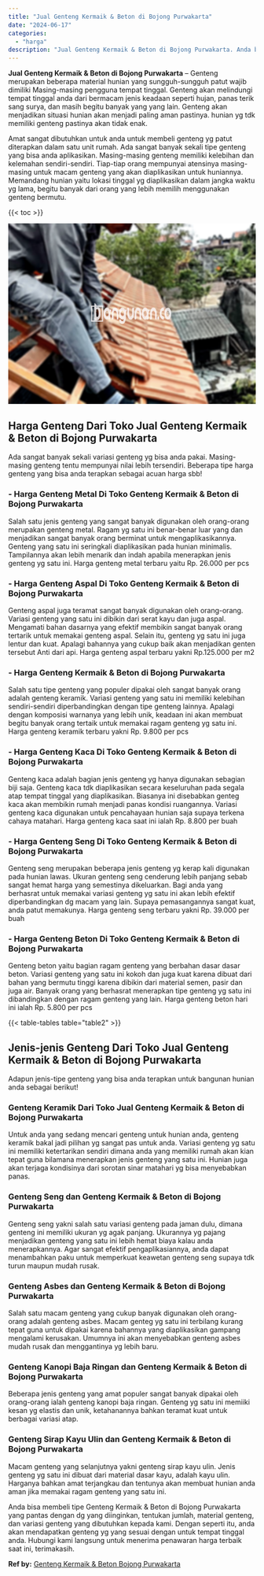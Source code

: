 ```yaml
---
title: "Jual Genteng Kermaik & Beton di Bojong Purwakarta"
date: "2024-06-17"
categories: 
  - "harga"
description: "Jual Genteng Kermaik & Beton di Bojong Purwakarta. Anda bisa membeli tipe Genteng Kermaik & Beton di Bojong Purwakarta yang pantas dengan dg yang diinginkan,..."
---
```


**Jual Genteng Kermaik & Beton di Bojong Purwakarta** – Genteng merupakan beberapa material hunian yang sungguh-sungguh patut wajib dimiliki Masing-masing pengguna tempat tinggal. Genteng akan melindungi tempat tinggal anda dari bermacam jenis keadaan seperti hujan, panas terik sang surya, dan masih begitu banyak yang yang lain. Genteng akan menjadikan situasi hunian akan menjadi paling aman pastinya. hunian yg tdk memiliki genteng pastinya akan tidak enak.

Amat sangat dibutuhkan untuk anda untuk membeli genteng yg patut diterapkan dalam satu unit rumah. Ada sangat banyak sekali tipe genteng yang bisa anda aplikasikan. Masing-masing genteng memiliki kelebihan dan kelemahan sendiri-sendiri. Tiap-tiap orang mempunyai atensinya masing-masing untuk macam genteng yang akan diaplikasikan untuk huniannya. Memandang hunian yaitu lokasi tinggal yg diaplikasikan dalam jangka waktu yg lama, begitu banyak dari orang yang lebih memilih menggunakan genteng bermutu.

{{< toc >}}

![Jual Genteng Kermaik & Beton di Bojong Purwakarta](/images/genteng-minimalis-murah15.png)

## Harga Genteng Dari Toko Jual Genteng Kermaik & Beton di Bojong Purwakarta

Ada sangat banyak sekali variasi genteng yg bisa anda pakai. Masing-masing genteng tentu mempunyai nilai lebih tersendiri. Beberapa tipe harga genteng yang bisa anda terapkan sebagai acuan harga sbb!

### \- Harga Genteng Metal Di Toko Genteng Kermaik & Beton di Bojong Purwakarta

Salah satu jenis genteng yang sangat banyak digunakan oleh orang-orang merupakan genteng metal. Ragam yg satu ini benar-benar luar yang dan menjadikan sangat banyak orang berminat untuk mengaplikasikannya. Genteng yang satu ini seringkali diaplikasikan pada hunian minimalis. Tampilannya akan lebih menarik dan indah apabila menerapkan jenis genteng yg satu ini. Harga genteng metal terbaru yaitu Rp. 26.000 per pcs

### \- Harga Genteng Aspal Di Toko Genteng Kermaik & Beton di Bojong Purwakarta

Genteng aspal juga teramat sangat banyak digunakan oleh orang-orang. Variasi genteng yang satu ini dibikin dari serat kayu dan juga aspal. Mengamati bahan dasarnya yang efektif membikin sangat banyak orang tertarik untuk memakai genteng aspal. Selain itu, genteng yg satu ini juga lentur dan kuat. Apalagi bahannya yang cukup baik akan menjadikan genten tersebut Anti dari api. Harga genteng aspal terbaru yakni Rp.125.000 per m2

### \- Harga Genteng Kermaik & Beton di Bojong Purwakarta

Salah satu tipe genteng yang populer dipakai oleh sangat banyak orang adalah genteng keramik. Variasi genteng yang satu ini memiliki kelebihan sendiri-sendiri diperbandingkan dengan tipe genteng lainnya. Apalagi dengan komposisi warnanya yang lebih unik, keadaan ini akan membuat begitu banyak orang tertaik untuk memakai ragam genteng yg satu ini. Harga genteng keramik terbaru yakni Rp. 9.800 per pcs

### \- Harga Genteng Kaca Di Toko Genteng Kermaik & Beton di Bojong Purwakarta

Genteng kaca adalah bagian jenis genteng yg hanya digunakan sebagian biji saja. Genteng kaca tdk diaplikasikan secara keseluruhan pada segala atap tempat tinggal yang diaplikasikan. Biasanya ini disebabkan genteg kaca akan membikin rumah menjadi panas kondisi ruangannya. Variasi genteng kaca digunakan untuk pencahayaan hunian saja supaya terkena cahaya matahari. Harga genteng kaca saat ini ialah Rp. 8.800 per buah

### \- Harga Genteng Seng Di Toko Genteng Kermaik & Beton di Bojong Purwakarta

Genteng seng merupakan beberapa jenis genteng yg kerap kali digunakan pada hunian lawas. Ukuran genteng seng cenderung lebih panjang sebab sangat hemat harga yang semestinya dikeluarkan. Bagi anda yang berhasrat untuk memakai variasi genteng yg satu ini akan lebih efektif diperbandingkan dg macam yang lain. Supaya pemasangannya sangat kuat, anda patut memakunya. Harga genteng seng terbaru yakni Rp. 39.000 per buah

### \- Harga Genteng Beton Di Toko Genteng Kermaik & Beton di Bojong Purwakarta

Genteng beton yaitu bagian ragam genteng yang berbahan dasar dasar beton. Variasi genteng yang satu ini kokoh dan juga kuat karena dibuat dari bahan yang bermutu tinggi karena dibikin dari material semen, pasir dan juga air. Banyak orang yang berhasrat menerapkan tipe genteng yg satu ini dibandingkan dengan ragam genteng yang lain. Harga genteng beton hari ini ialah Rp. 5.800 per pcs

{{< table-tables table="table2" >}}

## Jenis-jenis Genteng Dari Toko Jual Genteng Kermaik & Beton di Bojong Purwakarta

Adapun jenis-tipe genteng yang bisa anda terapkan untuk bangunan hunian anda sebagai berikut!

### Genteng Keramik Dari Toko Jual Genteng Kermaik & Beton di Bojong Purwakarta

Untuk anda yang sedang mencari genteng untuk hunian anda, genteng keramik bakal jadi pilihan yg sangat pas untuk anda. Variasi genteng yg satu ini memiliki ketertarikan sendiri dimana anda yang memiliki rumah akan kian tepat guna bilamana menerapkan jenis genteng yang satu ini. Hunian juga akan terjaga kondisinya dari sorotan sinar matahari yg bisa menyebabkan panas.

### Genteng Seng dan Genteng Kermaik & Beton di Bojong Purwakarta

Genteng seng yakni salah satu variasi genteng pada jaman dulu, dimana genteng ini memiliki ukuran yg agak panjang. Ukurannya yg pajang menjadikan genteng yang satu ini lebih hemat biaya kalau anda menerapkannya. Agar sangat efektif pengaplikasiannya, anda dapat menambahkan paku untuk memperkuat keawetan genteng seng supaya tdk turun maupun mudah rusak.

### Genteng Asbes dan Genteng Kermaik & Beton di Bojong Purwakarta

Salah satu macam genteng yang cukup banyak digunakan oleh orang-orang adalah genteng asbes. Macam genteg yg satu ini terbilang kurang tepat guna untuk dipakai karena bahannya yang diaplikasikan gampang mengalami kerusakan. Umumnya ini akan menyebabkan genteng asbes mudah rusak dan menggantinya yg lebih baru.

### Genteng Kanopi Baja Ringan dan Genteng Kermaik & Beton di Bojong Purwakarta

Beberapa jenis genteng yang amat populer sangat banyak dipakai oleh orang-orang ialah genteng kanopi baja ringan. Genteng yg satu ini memiiki kesan yg elastis dan unik, ketahanannya bahkan teramat kuat untuk berbagai variasi atap.

### Genteng Sirap Kayu Ulin dan Genteng Kermaik & Beton di Bojong Purwakarta

Macam genteng yang selanjutnya yakni genteng sirap kayu ulin. Jenis genteng yg satu ini dibuat dari material dasar kayu, adalah kayu ulin. Harganya bahkan amat terjangkau dan tentunya akan membuat hunian anda aman jika memakai ragam genteng yang satu ini.

Anda bisa membeli tipe Genteng Kermaik & Beton di Bojong Purwakarta yang pantas dengan dg yang diinginkan, tentukan jumlah, material genteng, dan variasi genteng yang dibutuhkan kepada kami. Dengan seperti itu, anda akan mendapatkan genteng yg yang sesuai dengan untuk tempat tinggal anda. Hubungi kami langsung untuk menerima penawaran harga terbaik saat ini, terimakasih.

**Ref by:**  [Genteng Kermaik & Beton  Bojong Purwakarta](https://id.wikipedia.org/wiki/Genteng)
